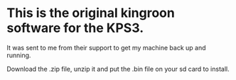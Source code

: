 # This is the original kingroon software for the KPS3.

It was sent to me from their support to get my machine back up and running.

Download the .zip file, unzip it and put the .bin file on your sd card to install.
